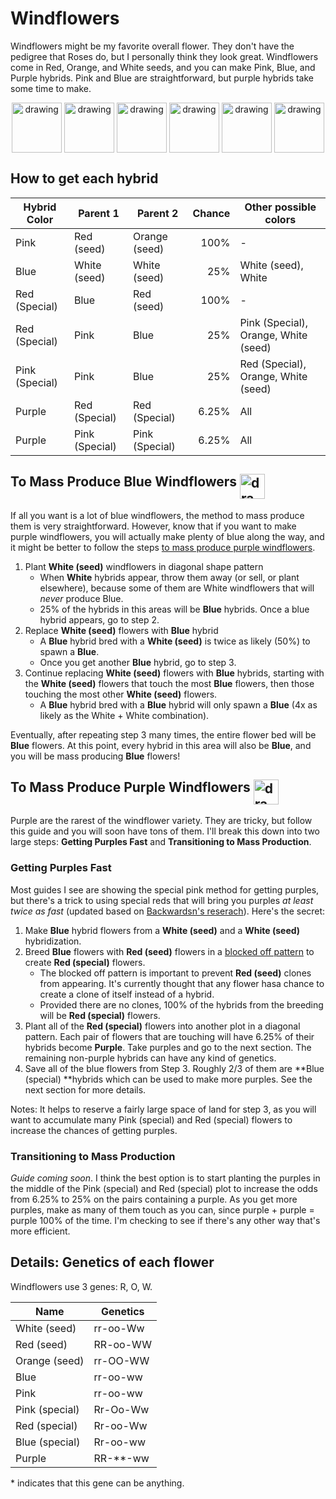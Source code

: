 # Windflowers

Windflowers might be my favorite overall flower.  They don't have the pedigree that Roses do, but I personally think they look great.  Windflowers come in Red, Orange, and White seeds, and you can make Pink, Blue, and Purple hybrids.  Pink and Blue are straightforward, but purple hybrids take some time to make.  

<center>
<img src="https://i.imgur.com/GhAZwA3.png" alt="drawing" height="80" align="top"/>
<img src="https://i.imgur.com/IHMXUnA.png" alt="drawing" height="80" align="top"/>
<img src="https://i.imgur.com/iraeQHv.png" alt="drawing" height="80" align="top"/>
<img src="https://i.imgur.com/0KiHi1e.png" alt="drawing" height="80" align="top"/>
<img src="https://i.imgur.com/F5W0X0b.png" alt="drawing" height="80" align="top"/>
<img src="https://i.imgur.com/lxv3v8f.png" alt="drawing" height="80" align="top"/>
</center>

## How to get each hybrid

<center>

| Hybrid Color   | Parent 1       | Parent 2       | Chance | Other possible colors                |
|----------------|----------------|----------------|-------:|--------------------------------------|
| Pink           | Red (seed)     | Orange (seed)  | 100%   | -                                    |
| Blue           | White (seed)   | White (seed)   | 25%    | White (seed), White                  |
| Red (Special)  | Blue           | Red (seed)     | 100%   | -                                    |
| Red (Special)  | Pink           | Blue           | 25%    | Pink (Special), Orange, White (seed) |
| Pink (Special) | Pink           | Blue           | 25%    | Red (Special), Orange, White (seed)  |
| Purple         | Red (Special)  | Red (Special)  | 6.25%  | All                                  |
| Purple         | Pink (Special) | Pink (Special) | 6.25%  | All                                  |

</center>

## To Mass Produce Blue Windflowers <img src="https://i.imgur.com/F5W0X0b.png" alt="drawing" height="40" align="top"/>

If all you want is a lot of blue windflowers, the method to mass produce them is very straightforward.  However, know that if you want to make purple windflowers, you will actually make plenty of blue along the way, and it might be better to follow the steps [to mass produce purple windflowers](windflowers.md#to-mass-produce-purple-windflowers).  

1. Plant **White (seed)** windflowers in diagonal shape pattern
    - When **White** hybrids appear, throw them away (or sell, or plant elsewhere), because some of them are White windflowers that will *never* produce Blue.  
    - 25% of the hybrids in this areas will be **Blue** hybrids. Once a blue hybrid appears, go to step 2. 
2. Replace **White (seed)** flowers with **Blue** hybrid
    - A **Blue** hybrid bred with a **White (seed)** is twice as likely (50%) to spawn a **Blue**.
    - Once you get another **Blue** hybrid, go to step 3.
3. Continue replacing **White (seed)** flowers with **Blue** hybrids, starting with the **White (seed)** flowers that touch the most **Blue** flowers, then those touching the most other **White (seed)** flowers.  
    - A **Blue** hybrid bred with a **Blue** hybrid will only spawn a **Blue** (4x as likely as the White + White combination).

Eventually, after repeating step 3 many times, the entire flower bed will be **Blue** flowers.  At this point, every hybrid in this area will also be **Blue**, and you will be mass producing **Blue** flowers!

## To Mass Produce Purple Windflowers <img src="https://i.imgur.com/lxv3v8f.png" alt="drawing" height="40" align="top"/>

Purple are the rarest of the windflower variety.  They are tricky, but follow this guide and you will soon have tons of them.  I'll break this down into two large steps: **Getting Purples Fast** and **Transitioning to Mass Production**.  

### Getting Purples Fast

Most guides I see are showing the special pink method for getting purples, but there's a trick to using special reds that will bring you purples *at least twice as fast* (updated based on [Backwardsn's reserach](https://docs.google.com/document/d/1anxm3WwEKyh0_-l_lZIAUETaa_q432Px3griacQ3NcU/edit#heading=h.d5gne7gi40vy)).  Here's the secret:

1. Make **Blue** hybrid flowers from a **White (seed)** and a **White (seed)** hybridization. 
2. Breed **Blue** flowers with **Red (seed)** flowers in a [blocked off pattern](/../breeding-patterns.md#blocked-off-patterns) to create **Red (special)** flowers.
    - The blocked off pattern is important to prevent **Red (seed)** clones from appearing.  It's currently thought that any flower hasa chance to create a clone of itself instead of a hybrid.  
    - Provided there are no clones, 100% of the hybrids from the breeding will be **Red (special)** flowers.
3. Plant all of the **Red (special)** flowers into another plot in a diagonal pattern.  Each pair of flowers that are touching will have 6.25% of their hybrids become **Purple**.  Take purples and go to the next section.  The remaining non-purple hybrids can have any kind of genetics.  
4. Save all of the blue flowers from Step 3. Roughly 2/3 of them are **Blue (special) **hybrids which can be used to make more purples.  See the next section for more details.  

<!-- 4. Start with a **Pink** flower from a Red (seed) and Orange (seed) hybridization, and a **Blue** flower from a **White (seed)** and a **White (seed)** hybridization. 
    - IT'S IMPORTANT TO USE SEED FLOWERS HERE.  Otherwise, you may not have the correct genes and you may be wasting your time.  
5. Breed your **Pink** and **Blue** flowers.  Depending on how many of each, you can use isolated X patterns, cross patterns, or connected cross patterns.  Just make sure each blue is only touching pink and each pink is only touching blue.  4 flowers can come from this hybridization: **Pink (special), Red (special), Orange, and White (seed)**.   -->

<!-- TODO: link to blocked off pattern example -->
<!-- TODO: Add percentages of other hybrids in case people care about those -->

Notes: It helps to reserve a fairly large space of land for step 3, as you will want to accumulate many Pink (special) and Red (special) flowers to increase the chances of getting purples.  


### Transitioning to Mass Production

*Guide coming soon*.  I think the best option is to start planting the purples in the middle of the Pink (special) and Red (special) plot to increase the odds from 6.25% to 25% on the pairs containing a purple.  As you get more purples, make as many of them touch as you can, since purple + purple = purple 100% of the time.  I'm checking to see if there's any other way that's more efficient.  

## Details: Genetics of each flower

Windflowers use 3 genes: R, O, W.  

<center>

| Name           | Genetics |
|----------------|----------|
| White (seed)   | rr-oo-Ww |
| Red (seed)     | RR-oo-WW |
| Orange (seed)  | rr-OO-WW |
| Blue           | rr-oo-ww |
| Pink           | rr-oo-ww |
| Pink (special) | Rr-Oo-Ww |
| Red (special)  | Rr-oo-Ww |
| Blue (special) | Rr-oo-ww |
| Purple         | RR-**-ww |

</center>

\* indicates that this gene can be anything.  
